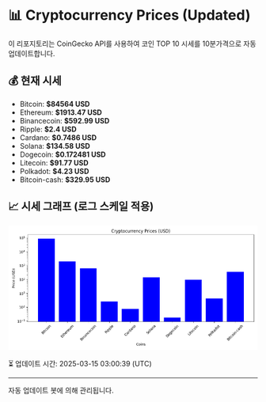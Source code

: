 
# 📊 Cryptocurrency Prices (Updated)

이 리포지토리는 CoinGecko API를 사용하여 코인 TOP 10 시세를 10분가격으로 자동 업데이트합니다.

## 💰 현재 시세
- Bitcoin: **$84564 USD**
- Ethereum: **$1913.47 USD**
- Binancecoin: **$592.99 USD**
- Ripple: **$2.4 USD**
- Cardano: **$0.7486 USD**
- Solana: **$134.58 USD**
- Dogecoin: **$0.172481 USD**
- Litecoin: **$91.77 USD**
- Polkadot: **$4.23 USD**
- Bitcoin-cash: **$329.95 USD**

## 📈 시세 그래프 (로그 스케일 적용)
![Crypto Prices](crypto_prices.png)

⏳ 업데이트 시간: 2025-03-15 03:00:39 (UTC)

---
자동 업데이트 봇에 의해 관리됩니다.

